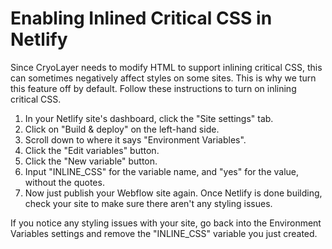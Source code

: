 # Enabling Inlined Critical CSS in Netlify

Since CryoLayer needs to modify HTML to support inlining critical CSS, this can sometimes negatively affect styles on some sites. This is why we turn this feature off by default. Follow these instructions to turn on inlining critical CSS.

1. In your Netlify site's dashboard, click the "Site settings" tab.
1. Click on "Build & deploy" on the left-hand side.
1. Scroll down to where it says "Environment Variables".
1. Click the "Edit variables" button.
1. Click the "New variable" button.
1. Input "INLINE_CSS" for the variable name, and "yes" for the value, without the quotes.
1. Now just publish your Webflow site again. Once Netlify is done building, check your site to make sure there aren't any styling issues.

If you notice any styling issues with your site, go back into the Environment Variables settings and remove the "INLINE_CSS" variable you just created.
